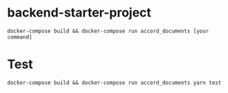 # backend-starter-project

    docker-compose build && docker-compose run accord_documents [your command]

# Test

    docker-compose build && docker-compose run accord_documents yarn test
